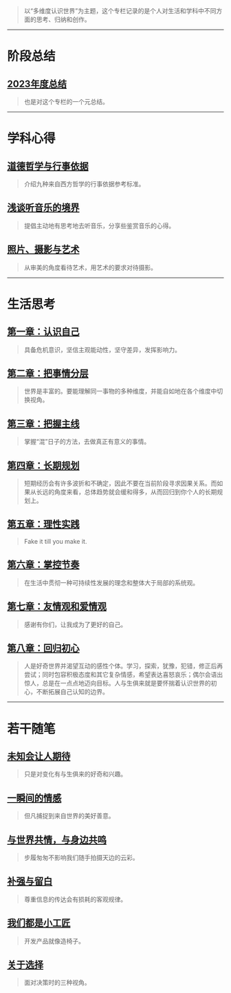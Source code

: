 > 以“多维度认识世界”为主题，这个专栏记录的是个人对生活和学科中不同方面的思考、归纳和创作。

---

# 阶段总结
## [2023年度总结](blogs/summaries/2023.md)
> 也是对这个专栏的一个元总结。

---

# 学科心得
## [道德哲学与行事依据](blogs/subjects/about-ethics.md)
> 介绍九种来自西方哲学的行事依据参考标准。
## [浅谈听音乐的境界](blogs/subjects/about-music.md)
> 提倡主动地有思考地去听音乐，分享些鉴赏音乐的心得。
## [照片、摄影与艺术](blogs/subjects/about-photography.md)
> 从审美的角度看待艺术，用艺术的要求对待摄影。

---

# 生活思考
## [第一章：认识自己](blogs/columns/know-yourself.md)
> 具备危机意识，坚信主观能动性，坚守差异，发挥影响力。
## [第二章：把事情分层](blogs/columns/multiple-views.md)
> 世界是丰富的。要能理解同一事物的多种维度，并能自如地在各个维度中切换视角。
## [第三章：把握主线](blogs/columns/main-task.md)
> 掌握“混”日子的方法，去做真正有意义的事情。
## [第四章：长期规划](blogs/columns/long-term-planning.md)
> 短期经历会有许多波折和不确定，因此不要在当前阶段寻求因果关系。而如果从长远的角度来看，总体趋势就会缓和得多，从而回归到你个人的长期规划上。
## [第五章：理性实践](blogs/columns/rational-practice.md)
> Fake it till you make it.
## [第六章：掌控节奏](blogs/columns/life-style.md)
> 在生活中贯彻一种可持续性发展的理念和整体大于局部的系统观。
## [第七章：友情观和爱情观](blogs/columns/friendship-and-love.md)
> 感谢有你们，让我成为了更好的自己。
## [第八章：回归初心](blogs/columns/stay-true.md)
> 人是好奇世界并渴望互动的感性个体。学习，探索，犹豫，犯错，修正后再尝试；同时包容积极态度和其它复杂情感，希望表达喜怒哀乐；偶尔会语出惊人，总是在一点点地迈向目标。人与生俱来就是要怀揣着认识世界的初心，不断拓展自己认知的边界。

---

# 若干随笔

## [未知会让人期待](blogs/gossips/expect-future.md)
> 只是对变化有与生俱来的好奇和兴趣。

## [一瞬间的情感](blogs/gossips/small-luck.md)
> 但凡捕捉到来自世界的美好善意。

## [与世界共情，与身边共鸣](blogs/gossips/empathy.md)
> 步履匆匆不影响我们随手拍摄天边的云彩。

## [补强与留白](blogs/gossips/reinforcement-and-blank-space.md)
> 尊重信息的传达会有损耗的客观规律。

## [我们都是小工匠](blogs/gossips/carpenters.md)
> 开发产品就像造椅子。

## [关于选择](blogs/gossips/choices.md)
> 面对决策时的三种视角。

<!-- ## [夹在光阴里的便利贴](blogs/gossips/about-rambles.md)
> 以前随手记录的随笔就像夹在光阴里的便利贴，当初怎么还写过这个现在已经记不清了，但还是会煞有其事地仔细阅读，加载那段似梦的回忆。 -->
